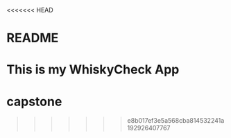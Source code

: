 <<<<<<< HEAD
# README

This is my WhiskyCheck App
=======
# capstone
>>>>>>> e8b017ef3e5a568cba814532241a192926407767

